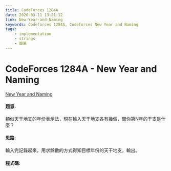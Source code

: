 ```yaml
---
title: CodeForces 1284A
date: 2020-03-11 13:21:12
link: New-Year-and-Naming
keywords: Codeforces 1284A, Codeforces New Year and Naming
tags:
    - implementation
    - strings
    - 簡單
---
```

# CodeForces 1284A - New Year and Naming
[New Year and Naming](https://codeforces.com/problemset/problem/1284/A)


#### 題意:
類似天干地支的年份表示法，現在輸入天干地支各有幾個，問你第N年的干支是什麼？
<!-- more -->
#### 思路:
輸入完記錄起來，用求餘數的方式得知目標年份的天干地支，輸出。

#### 程式碼:
<script src="https://gist.github.com/Daviswww/5a59b212c09feaf8616bf6d40f0104d8.js"></script>